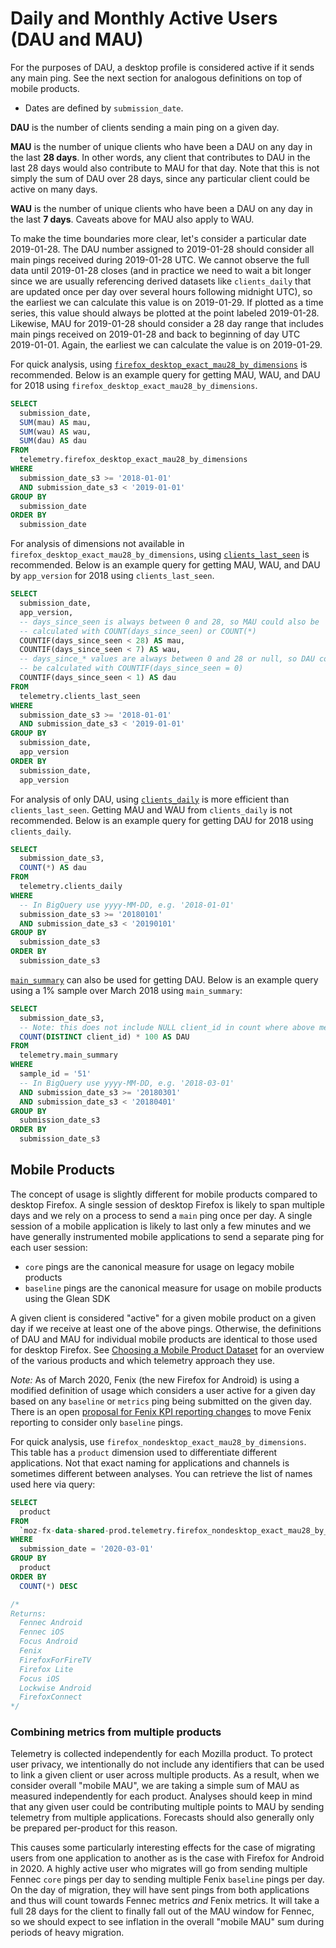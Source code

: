 # Daily and Monthly Active Users (DAU and MAU)

For the purposes of DAU, a desktop profile is considered active if it sends any main ping.
See the next section for analogous definitions on top of mobile products.

- Dates are defined by `submission_date`.

**DAU** is the number of clients sending a main ping on a given day.

**MAU** is the number of unique clients who have been a DAU on any day in the last **28 days**. In other words, any client that contributes to DAU in the last 28 days would also contribute to MAU for that day. Note that this is not simply the sum of DAU over 28 days, since any particular client could be active on many days.

**WAU** is the number of unique clients who have been a DAU on any day in the last **7 days**. Caveats above for MAU also apply to WAU.

To make the time boundaries more clear, let's consider a particular date 2019-01-28. The DAU number assigned to 2019-01-28 should consider all main pings received during 2019-01-28 UTC. We cannot observe the full data until 2019-01-28 closes (and in practice we need to wait a bit longer since we are usually referencing derived datasets like `clients_daily` that are updated once per day over several hours following midnight UTC), so the earliest we can calculate this value is on 2019-01-29. If plotted as a time series, this value should always be plotted at the point labeled 2019-01-28. Likewise, MAU for 2019-01-28 should consider a 28 day range that includes main pings received on 2019-01-28 and back to beginning of day UTC 2019-01-01. Again, the earliest we can calculate the value is on 2019-01-29.

For quick analysis, using [`firefox_desktop_exact_mau28_by_dimensions`](../datasets/bigquery/exact_mau/reference.md) is recommended. Below is an example query for getting MAU, WAU, and DAU for 2018 using `firefox_desktop_exact_mau28_by_dimensions`.

```sql
SELECT
  submission_date,
  SUM(mau) AS mau,
  SUM(wau) AS wau,
  SUM(dau) AS dau
FROM
  telemetry.firefox_desktop_exact_mau28_by_dimensions
WHERE
  submission_date_s3 >= '2018-01-01'
  AND submission_date_s3 < '2019-01-01'
GROUP BY
  submission_date
ORDER BY
  submission_date
```

For analysis of dimensions not available in `firefox_desktop_exact_mau28_by_dimensions`, using [`clients_last_seen`](../datasets/bigquery/clients_last_seen/reference.md) is recommended. Below is an example query for getting MAU, WAU, and DAU by `app_version` for 2018 using `clients_last_seen`.

```sql
SELECT
  submission_date,
  app_version,
  -- days_since_seen is always between 0 and 28, so MAU could also be
  -- calculated with COUNT(days_since_seen) or COUNT(*)
  COUNTIF(days_since_seen < 28) AS mau,
  COUNTIF(days_since_seen < 7) AS wau,
  -- days_since_* values are always between 0 and 28 or null, so DAU could also
  -- be calculated with COUNTIF(days_since_seen = 0)
  COUNTIF(days_since_seen < 1) AS dau
FROM
  telemetry.clients_last_seen
WHERE
  submission_date_s3 >= '2018-01-01'
  AND submission_date_s3 < '2019-01-01'
GROUP BY
  submission_date,
  app_version
ORDER BY
  submission_date,
  app_version
```

For analysis of only DAU, using [`clients_daily`](../datasets/batch_view/clients_daily/reference.md) is more efficient than `clients_last_seen`. Getting MAU and WAU from `clients_daily` is not recommended. Below is an example query for getting DAU for 2018 using `clients_daily`.

```sql
SELECT
  submission_date_s3,
  COUNT(*) AS dau
FROM
  telemetry.clients_daily
WHERE
  -- In BigQuery use yyyy-MM-DD, e.g. '2018-01-01'
  submission_date_s3 >= '20180101'
  AND submission_date_s3 < '20190101'
GROUP BY
  submission_date_s3
ORDER BY
  submission_date_s3
```

[`main_summary`](../datasets/batch_view/main_summary/reference.md) can also be used for getting DAU. Below is an example query using a 1% sample over March 2018 using `main_summary`:

```sql
SELECT
  submission_date_s3,
  -- Note: this does not include NULL client_id in count where above methods do
  COUNT(DISTINCT client_id) * 100 AS DAU
FROM
  telemetry.main_summary
WHERE
  sample_id = '51'
  -- In BigQuery use yyyy-MM-DD, e.g. '2018-03-01'
  AND submission_date_s3 >= '20180301'
  AND submission_date_s3 < '20180401'
GROUP BY
  submission_date_s3
ORDER BY
  submission_date_s3
```

## Mobile Products

The concept of usage is slightly different for mobile products compared to desktop Firefox.
A single session of desktop Firefox is likely to span multiple days and we
rely on a process to send a `main` ping once per day.
A single session of a mobile application is likely to last only a few minutes and
we have generally instrumented mobile applications to send a separate ping for
each user session:

- `core` pings are the canonical measure for usage on legacy mobile products
- `baseline` pings are the canonical measure for usage on mobile products using the Glean SDK

A given client is considered "active" for a given mobile product on a given day if we receive at
least one of the above pings. Otherwise, the definitions of DAU and MAU for individual mobile products
are identical to those used for desktop Firefox. See
[Choosing a Mobile Product Dataset](../concepts/choosing_a_dataset_mobile.md) for an
overview of the various products and which telemetry approach they use.

_Note:_ As of March 2020, Fenix (the new Firefox for Android) is using a modified definition of usage
which considers a user active for a given day based on any `baseline` or `metrics` ping
being submitted on the given day. There is an open
[proposal for Fenix KPI reporting changes](https://docs.google.com/document/d/1Ym4eZyS0WngEP6WdwJjmCoxtoQbJSvORxlQwZpuSV2I/edit?ts=5e6f894f#) to move Fenix reporting to consider only `baseline` pings.

For quick analysis, use `firefox_nondesktop_exact_mau28_by_dimensions`.
This table has a `product` dimension used to differentiate different applications.
Not that exact naming for applications and channels is sometimes different
between analyses. You can retrieve the list of names used here via query:

```sql
SELECT
  product
FROM
  `moz-fx-data-shared-prod.telemetry.firefox_nondesktop_exact_mau28_by_dimensions`
WHERE
  submission_date = '2020-03-01'
GROUP BY
  product
ORDER BY
  COUNT(*) DESC

/*
Returns:
  Fennec Android
  Fennec iOS
  Focus Android
  Fenix
  FirefoxForFireTV
  Firefox Lite
  Focus iOS
  Lockwise Android
  FirefoxConnect
*/
```

### Combining metrics from multiple products

Telemetry is collected independently for each Mozilla product.
To protect user privacy, we intentionally do not include any identifiers
that can be used to link a given client or user across multiple products.
As a result, when we consider overall "mobile MAU", we are taking a simple sum of
MAU as measured independently for each product. Analyses should keep in mind
that any given user could be contributing multiple points to MAU by sending
telemetry from multiple applications. Forecasts should also generally only be
prepared per-product for this reason.

This causes some particularly interesting effects for the case of migrating users
from one application to another as is the case with Firefox for Android in 2020.
A highly active user who migrates will go from sending multiple Fennec `core` pings per
day to sending multiple Fenix `baseline` pings per day.
On the day of migration, they will have sent pings from both applications and thus
will count towards Fennec metrics _and_ Fenix metrics. It will take a full 28 days
for the client to finally fall out of the MAU window for Fennec, so we should
expect to see inflation in the overall "mobile MAU" sum during periods of heavy
migration.
